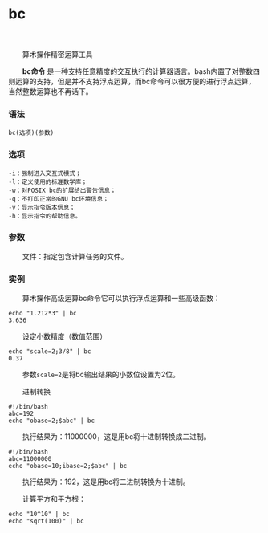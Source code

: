# bc

　　‍

　　算术操作精密运算工具

　　**bc命令** 是一种支持任意精度的交互执行的计算器语言。bash内置了对整数四则运算的支持，但是并不支持浮点运算，而bc命令可以很方便的进行浮点运算，当然整数运算也不再话下。

### 语法

```
bc(选项)(参数)
```

### 选项

```
-i：强制进入交互式模式；
-l：定义使用的标准数学库；
-w：对POSIX bc的扩展给出警告信息；
-q：不打印正常的GNU bc环境信息；
-v：显示指令版本信息；
-h：显示指令的帮助信息。
```

### 参数

　　文件：指定包含计算任务的文件。

### 实例

　　算术操作高级运算bc命令它可以执行浮点运算和一些高级函数：

```
echo "1.212*3" | bc 
3.636

```

　　设定小数精度（数值范围）

```
echo "scale=2;3/8" | bc
0.37

```

　　参数`scale=2`​是将bc输出结果的小数位设置为2位。

　　进制转换

```
#!/bin/bash
abc=192
echo "obase=2;$abc" | bc

```

　　执行结果为：11000000，这是用bc将十进制转换成二进制。

```
#!/bin/bash
abc=11000000
echo "obase=10;ibase=2;$abc" | bc

```

　　执行结果为：192，这是用bc将二进制转换为十进制。

　　计算平方和平方根：

```
echo "10^10" | bc
echo "sqrt(100)" | bc
```

　　‍
